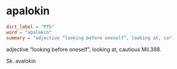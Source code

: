 # apalokin

``` toml
dict_label = "PTS"
word = "apalokin"
summary = "adjective “looking before oneself”, looking at, ca"
```

adjective “looking before oneself”, looking at, cautious Mil.398.

Sk. avalokin

